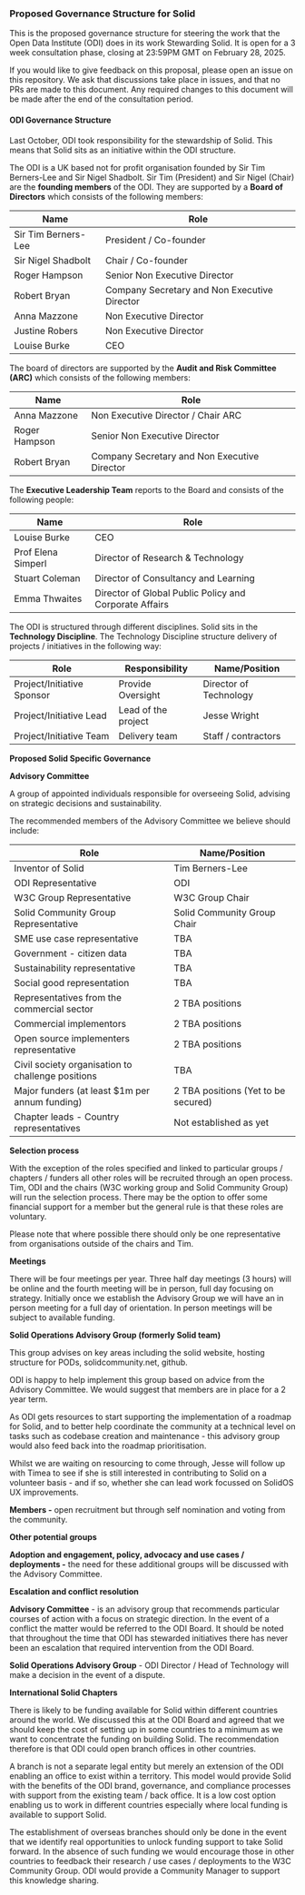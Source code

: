 ### **Proposed Governance Structure for Solid**

This is the proposed governance structure for steering the work that the Open Data Institute (ODI) does in its work Stewarding Solid. It is open for a 3 week consultation phase, closing at 23:59PM GMT on February 28, 2025.

If you would like to give feedback on this proposal, please open an issue on this repository. We ask that discussions take place in issues, and that no PRs are made to this document. Any required changes to this document will be made after the end of the consultation period.

#### **ODI Governance Structure** 

Last October, ODI took responsibility for the stewardship of Solid. This means that Solid sits as an initiative within the ODI structure. 

The ODI is a UK based not for profit organisation founded by Sir Tim Berners-Lee and Sir Nigel Shadbolt. Sir Tim (President) and Sir Nigel (Chair) are the **founding members** of the ODI.  They are supported by a **Board of Directors** which consists of the following members:

| Name                | Role                                 |
|---------------------|--------------------------------------|
| Sir Tim Berners-Lee | President / Co-founder               |
| Sir Nigel Shadbolt  | Chair / Co-founder                   |
| Roger Hampson       | Senior Non Executive Director        |
| Robert Bryan        | Company Secretary and Non Executive Director |
| Anna Mazzone        | Non Executive Director               |
| Justine Robers      | Non Executive Director               |
| Louise Burke        | CEO                                  |

The board of directors are supported by the **Audit and Risk Committee (ARC)** which consists of the following members:

| Name           | Role                                      |
|----------------|-------------------------------------------|
| Anna Mazzone   | Non Executive Director / Chair ARC        |
| Roger Hampson  | Senior Non Executive Director             |
| Robert Bryan   | Company Secretary and Non Executive Director|

The **Executive Leadership Team** reports to the Board and consists of the following people:

| Name              | Role                                      |
|-------------------|-------------------------------------------|
| Louise Burke      | CEO                                       |
| Prof Elena Simperl | Director of Research & Technology         |
| Stuart Coleman    | Director of Consultancy and Learning       |
| Emma Thwaites     | Director of Global Public Policy and Corporate Affairs |

The ODI is structured through different disciplines.  Solid sits in the **Technology Discipline**.  The Technology Discipline structure delivery of projects / initiatives in the following way:

| Role                     | Responsibility          | Name/Position         |
|--------------------------|-------------------------|-----------------------|
| Project/Initiative Sponsor | Provide Oversight       | Director of Technology |
| Project/Initiative Lead    | Lead of the project     | Jesse Wright          |
| Project/Initiative Team    | Delivery team           | Staff / contractors   |

**Proposed Solid Specific Governance** 

**Advisory Committee**

A group of appointed individuals responsible for overseeing Solid, advising on strategic decisions and sustainability. 

The recommended members of the Advisory Committee we believe should include:  

| Role                                         | Name/Position                          |
|----------------------------------------------|----------------------------------------|
| Inventor of Solid                            | Tim Berners-Lee                        |
| ODI Representative                           | ODI                                    |
| W3C Group Representative                     | W3C Group Chair                        |
| Solid Community Group Representative         | Solid Community Group Chair            |
| SME use case representative                  | TBA                                    |
| Government - citizen data                    | TBA                                    |
| Sustainability representative                | TBA                                    |
| Social good representation                   | TBA                                    |
| Representatives from the commercial sector   | 2 TBA positions                            |
| Commercial implementors                      | 2 TBA positions                            |
| Open source implementers representative      | 2 TBA positions                            |
| Civil society organisation to challenge positions | TBA                                |
| Major funders (at least $1m per annum funding) | 2 TBA positions (Yet to be secured)       |
| Chapter leads - Country representatives      | Not established as yet                 |

**Selection process**

With the exception of the roles specified and linked to particular groups / chapters / funders all other roles will be recruited through an open process. Tim, ODI and the chairs (W3C working group and Solid Community Group) will run the selection process. There may be the option to offer some financial support for a member but the general rule is that these roles are voluntary. 

Please note that where possible there should only be one representative from organisations outside of the chairs and Tim.

**Meetings** 

There will be four meetings per year.   Three half day meetings (3 hours) will be online and the fourth meeting will be in person, full day focusing on strategy.  Initially once we establish the Advisory Group we will have an in person meeting for a full day of orientation. In person meetings will be subject to available funding. 

**Solid Operations Advisory Group (formerly Solid team)** 

This group advises on key areas including the solid website, hosting structure for PODs,  solidcommunity.net, github.

ODI is happy to help implement this group based on advice from the Advisory Committee. We would suggest that members are in place for a 2 year term. 

As ODI gets resources to start supporting the implementation of a roadmap for Solid, and to better help coordinate the community at a technical level on tasks such as codebase creation and maintenance \- this advisory group would also feed back into the roadmap prioritisation.

Whilst we are waiting on resourcing to come through, Jesse will follow up with Timea to see if she is still interested in contributing to Solid on a volunteer basis \- and if so, whether she can lead work focussed on SolidOS UX improvements.

**Members \-** open recruitment but through self nomination and voting from the community.

**Other potential groups** 

**Adoption and engagement, policy, advocacy and use cases / deployments \-** the need for these additional groups will be discussed with the Advisory Committee.


**Escalation and conflict resolution**

**Advisory Committee** \- is an advisory group that recommends particular courses of action with a focus on strategic direction. In the event of a conflict the matter would be referred to the ODI Board.  It should be noted that throughout the time that ODI has stewarded initiatives there has never been an escalation that required intervention from the ODI Board.

**Solid Operations Advisory Group** \- ODI Director / Head of Technology will make a decision in the event of a dispute.  

**International Solid Chapters** 

There is likely to be funding available for Solid within different countries around the world.  We discussed this at the ODI Board and agreed that we should keep the cost of setting up in some countries to a minimum as we want to concentrate the funding on building Solid.  The recommendation therefore is that ODI could open branch offices in other countries. 

A branch is not a separate legal entity but merely an extension of the ODI enabling an office to exist within a territory.   This model would provide Solid with the benefits of the ODI brand, governance, and compliance processes with support from the existing team / back office. It is a low cost option enabling us to work in different countries especially where local funding is available to support Solid. 

The establishment of overseas branches should only be done in the event that we identify real opportunities to unlock funding support to take Solid forward.  In the absence of such funding we would encourage those in other countries to feedback their research / use cases / deployments to the W3C Community Group.  ODI would provide a Community Manager to support this knowledge sharing. 

